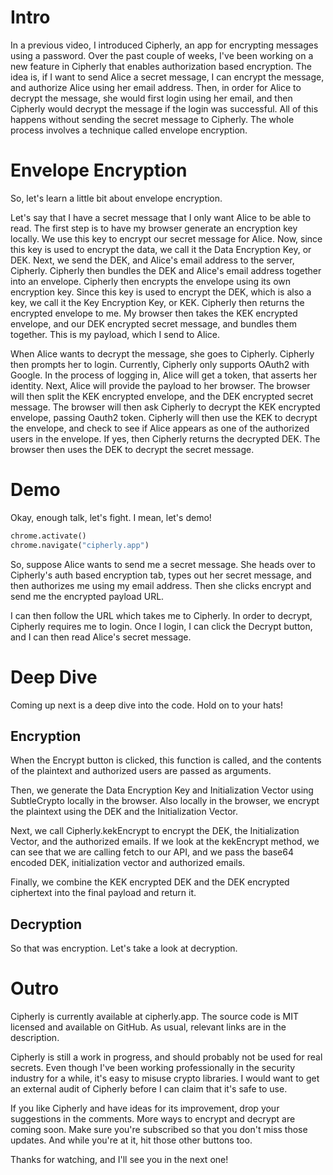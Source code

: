 # Intro

In a previous video, I introduced Cipherly, an app for encrypting messages using a password. Over the past couple of weeks, I've been working on a new feature in Cipherly that enables authorization based encryption. The idea is, if I want to send Alice a secret message, I can encrypt the message, and authorize Alice using her email address. Then, in order for Alice to decrypt the message, she would first login using her email, and then Cipherly would decrypt the message if the login was successful. All of this happens without sending the secret message to Cipherly. The whole process involves a technique called envelope encryption.

# Envelope Encryption

So, let's learn a little bit about envelope encryption.

Let's say that I have a secret message that I only want Alice to be able to read. The first step is to have my browser generate an encryption key locally. We use this key to encrypt our secret message for Alice. Now, since this key is used to encrypt the data, we call it the Data Encryption Key, or DEK. Next, we send the DEK, and Alice's email address to the server, Cipherly. Cipherly then bundles the DEK and Alice's email address together into an envelope. Cipherly then encrypts the envelope using its own encryption key. Since this key is used to encrypt the DEK, which is also a key, we call it the Key Encryption Key, or KEK. Cipherly then returns the encrypted envelope to me. My browser then takes the KEK encrypted envelope, and our DEK encrypted secret message, and bundles them together. This is my payload, which I send to Alice.

When Alice wants to decrypt the message, she goes to Cipherly. Cipherly then prompts her to login. Currently, Cipherly only supports OAuth2 with Google. In the process of logging in, Alice will get a token, that asserts her identity. Next, Alice will provide the payload to her browser. The browser will then split the KEK encrypted envelope, and the DEK encrypted secret message. The browser will then ask Cipherly to decrypt the KEK encrypted envelope, passing Oauth2 token. Cipherly will then use the KEK to decrypt the envelope, and check to see if Alice appears as one of the authorized users in the envelope. If yes, then Cipherly returns the decrypted DEK. The browser then uses the DEK to decrypt the secret message.

# Demo

Okay, enough talk, let's fight. I mean, let's demo!

```python codeanim
chrome.activate()
chrome.navigate("cipherly.app")
```

So, suppose Alice wants to send me a secret message. She heads over to Cipherly's auth based encryption tab, types out her secret message, and then authorizes me using my email address. Then she clicks encrypt and send me the encrypted payload URL.

I can then follow the URL which takes me to Cipherly. In order to decrypt, Cipherly requires me to login. Once I login, I can click the Decrypt button, and I can then read Alice's secret message.

# Deep Dive

Coming up next is a deep dive into the code. Hold on to your hats!

## Encryption

When the Encrypt button is clicked, this function is called, and the contents of the plaintext and authorized users are passed as arguments.

Then, we generate the Data Encryption Key and Initialization Vector using SubtleCrypto locally in the browser. Also locally in the browser, we encrypt the plaintext using the DEK and the Initialization Vector.

Next, we call Cipherly.kekEncrypt to encrypt the DEK, the Initialization Vector, and the authorized emails. If we look at the kekEncrypt method, we can see that we are calling fetch to our API, and we pass the base64 encoded DEK, initialization vector and authorized emails.

Finally, we combine the KEK encrypted DEK and the DEK encrypted ciphertext into the final payload and return it.

## Decryption

So that was encryption. Let's take a look at decryption.

# Outro

Cipherly is currently available at cipherly.app. The source code is MIT licensed and available on GitHub. As usual, relevant links are in the description.

Cipherly is still a work in progress, and should probably not be used for real secrets. Even though I've been working professionally in the security industry for a while, it's easy to misuse crypto libraries. I would want to get an external audit of Cipherly before I can claim that it's safe to use.

If you like Cipherly and have ideas for its improvement, drop your suggestions in the comments. More ways to encrypt and decrypt are coming soon. Make sure you're subscribed so that you don't miss those updates. And while you're at it, hit those other buttons too.

Thanks for watching, and I'll see you in the next one!
